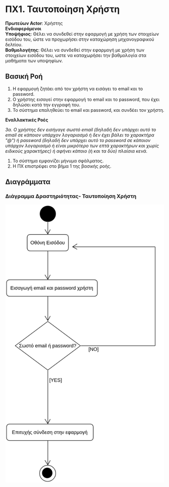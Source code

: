 # ΠΧ1. Ταυτοποίηση Χρήστη

**Πρωτεύων Actor**: Χρήστης  
**Ενδιαφερόμενοι**  
**Υποψήφιος**: Θέλει να συνδεθεί στην εφαρμογή με χρήση των στοιχείων εισόδου του, ώστε να προχωρήσει στην καταχώρηση μηχανογραφικού δελτίου.<br>
**Βαθμολογήτης**: Θέλει να συνδεθεί στην εφαρμογή με χρήση των στοιχείων εισόδου του, ωστε να καταχωρήσει την βαθμολογία στα μαθήματα των υποψηφίων.

## Βασική Ροή
1. Η εφαρμογή ζητάει από τον χρήστη να εισάγει το email και το password.
2. Ο χρήστης εισαγεί στην εφαρμογή το email και το password, που έχει δηλώσει κατά την εγγραφή του. 
3. Το σύστημα επαληθεύει το email και password, και συνδέει τον χρήστη.

**Εναλλακτικές Ροές**

*3α. Ο χρήστης δεν εισήγαγε σωστό email (δηλαδή δεν υπάρχει αυτό το email σε κάποιον υπάρχον λογαριασμό ή δεν έχει βάλει το χαρακτήρα "@") ή password (δηλαδή δεν υπάρχει αυτό το password 
σε κάποιον υπάρχον λογαριασμό ή είναι μικρότερο των επτά χαρακτήρων και χωρίς ειδικούς χαρακτήρες) ή αφήνει κάποιο (ή και τα δύο) πλαίσια κενά.*
1. Το σύστημα εμφανίζει μήνυμα σφάλματος.
2. Η ΠΧ επιστρέφει στο βήμα 1 της βασικής ροής.

## Διαγράμματα 
### Διάγραμμα Δραστηριότητας- Ταυτοποίηση Χρήστη

![Διάγραμμα δραστηριότητας - Ταυτοποίηση Χρήστη](uml/requirements/activity-user-login.png)
